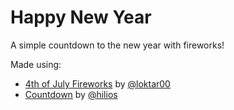 # Happy New Year

A simple countdown to the new year with fireworks!

Made using:
- [4th of July Fireworks](http://codepen.io/loktar00/pen/fczsA/) by [@loktar00](https://github.com/loktar00)
- [Countdown](http://hilios.github.io/jQuery.countdown/) by [@hilios](https://github.com/hilios)
